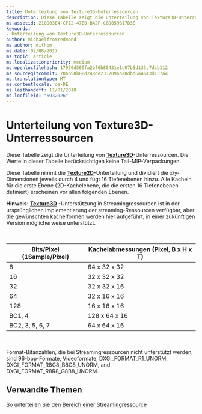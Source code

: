 ```yaml
---
title: Unterteilung von Texture3D-Unterressourcen
description: Diese Tabelle zeigt die Unterteilung von Texture3D-Unterressourcen.
ms.assetid: 210D03E4-CF12-47E0-BA2F-C8D059B17D3E
keywords:
- Unterteilung von Texture3D-Unterressourcen
author: michaelfromredmond
ms.author: mithom
ms.date: 02/08/2017
ms.topic: article
ms.localizationpriority: medium
ms.openlocfilehash: 17970d509fa2bf6b80431e1c07b5d135c7dcb112
ms.sourcegitcommit: 70ab58b88d248de2332096b20dbd6a4643d137a4
ms.translationtype: MT
ms.contentlocale: de-DE
ms.lasthandoff: 11/01/2018
ms.locfileid: "5932026"
---
```

# <a name="texture3d-subresource-tiling"></a>Unterteilung von Texture3D-Unterressourcen


Diese Tabelle zeigt die Unterteilung von [**Texture3D**](https://msdn.microsoft.com/library/windows/desktop/ff471562)-Unterressourcen. Die Werte in dieser Tabelle berücksichtigen keine Tail-MIP-Verpackungen.

Diese Tabelle nimmt die [**Texture2D**](https://msdn.microsoft.com/library/windows/desktop/ff471525)-Unterteilung und dividiert die x/y-Dimensionen jeweils durch 4 und fügt 16 Tiefenebenen hinzu. Alle Kacheln für die erste Ebene (2D-Kachelebene, die die ersten 16 Tiefenebenen definiert) erscheinen vor allen folgenden Ebenen.

**Hinweis:** [**Texture3D**](https://msdn.microsoft.com/library/windows/desktop/ff471562) -Unterstützung in Streamingressourcen ist in der ursprünglichen Implementierung der streaming-Ressourcen verfügbar, aber die gewünschten kachelformen werden hier aufgeführt, in einer zukünftigen Version möglicherweise unterstützt.

 

| Bits/Pixel (1Sample/Pixel) | Kachelabmessungen (Pixel, B x H x T) |
|-----------------------------|---------------------------------|
| 8                           | 64 x 32 x 32                        |
| 16                          | 32 x 32 x 32                        |
| 32                          | 32 x 32 x 16                        |
| 64                          | 32 x 16 x 16                        |
| 128                         | 16 x 16 x 16                        |
| BC1, 4                       | 128 x 64 x 16                       |
| BC2, 3, 5, 6, 7                 | 64 x 64 x 16                        |

 

Format-Bitanzahlen, die bei Streamingressourcen nicht unterstützt werden, sind 96-bpp-Formate, Videoformate, DXGI\_FORMAT\_R1\_UNORM, DXGI\_FORMAT\_R8G8\_B8G8\_UNORM, and DXGI\_FORMAT\_R8R8\_G8B8\_UNORM.

## <a name="span-idrelated-topicsspanrelated-topics"></a><span id="related-topics"></span>Verwandte Themen


[So unterteilen Sie den Bereich einer Streamingressource](how-a-streaming-resource-s-area-is-tiled.md)

 

 




